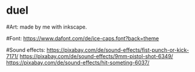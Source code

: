 # duel

#Art:
made by me with inkscape.

#Font:
https://www.dafont.com/de/ice-caps.font?back=theme

#Sound effects:
https://pixabay.com/de/sound-effects/fist-punch-or-kick-7171/
https://pixabay.com/de/sound-effects/9mm-pistol-shot-6349/
https://pixabay.com/de/sound-effects/hit-someting-6037/
